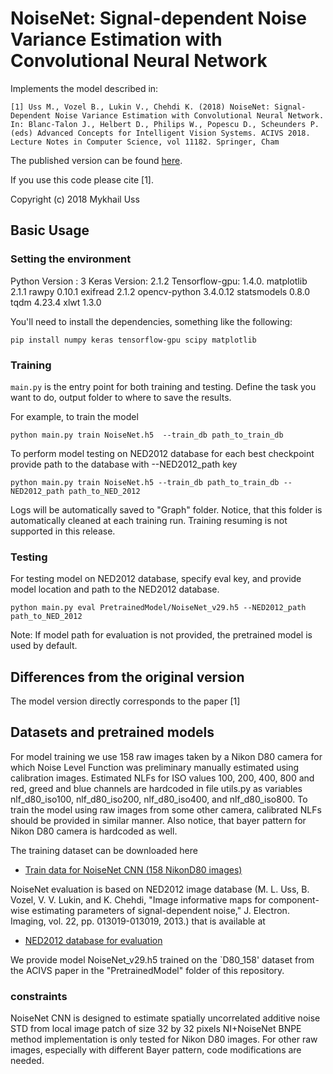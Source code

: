 # NoiseNet: Signal-dependent Noise Variance Estimation with Convolutional Neural Network #

Implements the model described in:

    [1] Uss M., Vozel B., Lukin V., Chehdi K. (2018) NoiseNet: Signal-Dependent Noise Variance Estimation with Convolutional Neural Network. In: Blanc-Talon J., Helbert D., Philips W., Popescu D., Scheunders P. (eds) Advanced Concepts for Intelligent Vision Systems. ACIVS 2018. Lecture Notes in Computer Science, vol 11182. Springer, Cham

The published version can be found [here](http://link-springer-com-443.webvpn.jxutcm.edu.cn/chapter/10.1007/978-3-030-01449-0_35).

If you use this code please cite [1].

Copyright (c) 2018 Mykhail Uss

## Basic Usage ##

### Setting the environment ###

Python Version : 3
Keras Version: 2.1.2
Tensorflow-gpu: 1.4.0.
matplotlib 2.1.1
rawpy 0.10.1
exifread 2.1.2
opencv-python 3.4.0.12
statsmodels 0.8.0
tqdm 4.23.4
xlwt 1.3.0

You'll need to install the dependencies, something like the following:

```
pip install numpy keras tensorflow-gpu scipy matplotlib
```

### Training ###

`main.py` is the entry point for both training and testing. Define the task you
want to do, output folder to where to save the results.

For example, to train the model

```
python main.py train NoiseNet.h5  --train_db path_to_train_db
```

To perform model testing on NED2012 database for each best checkpoint provide path to the database with --NED2012_path key

```
python main.py train NoiseNet.h5 --train_db path_to_train_db --NED2012_path path_to_NED_2012
```

Logs will be automatically saved to "Graph" folder. Notice, that this folder is automatically cleaned at each training run.
Training resuming is not supported in this release.

### Testing ###

For testing model on NED2012 database, specify eval key, and provide model location and path to the NED2012 database.

```
python main.py eval PretrainedModel/NoiseNet_v29.h5 --NED2012_path path_to_NED_2012
```

Note: If model path for evaluation is not provided, the pretrained model is used by default.

## Differences from the original version ##

The model version directly corresponds to the paper [1]

## Datasets and pretrained models ##

For model training we use 158 raw images taken by a Nikon D80 camera for which Noise Level Function was preliminary manually estimated using calibration images.
Estimated NLFs for ISO values 100, 200, 400, 800 and red, greed and blue channels are hardcoded in file utils.py as variables nlf_d80_iso100, nlf_d80_iso200,
nlf_d80_iso400, and nlf_d80_iso800. To train the model using raw images from some other camera, calibrated NLFs should be provided in similar manner.
Also notice, that bayer pattern for Nikon D80 camera is hardcoded as well.

The training dataset can be downloaded here

* [Train data for NoiseNet CNN (158 NikonD80 images)](https://data.mendeley.com/datasets/3tt2hkh5mr/1)

NoiseNet evaluation is based on NED2012 image database (M. L. Uss, B. Vozel, V. V. Lukin, and K. Chehdi, "Image informative maps for component-wise estimating parameters of signal-dependent noise," J. Electron. Imaging, vol. 22, pp. 013019-013019, 2013.) that is available at

* [NED2012 database for evaluation](https://www.researchgate.net/publication/280611662_NED2012_image_database_for_benchmarking_signal-dependent_noise_estimation_algorithms)


We provide model NoiseNet_v29.h5 trained on the `D80_158' dataset from the ACIVS paper in the "PretrainedModel" folder of this repository.


### constraints ###

NoiseNet CNN is designed to estimate spatially uncorrelated additive noise STD from local image patch of size 32 by 32 pixels
NI+NoiseNet BNPE method implementation is only tested for Nikon D80 images. For other raw images, especially with different Bayer pattern, code modifications are needed.
